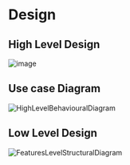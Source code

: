 # Design
## High Level Design 
![image](https://user-images.githubusercontent.com/94515256/143046236-96c2e1b7-19d5-44e2-8196-84be2972a2b6.png)
## Use case Diagram

![HighLevelBehaviouralDiagram](https://user-images.githubusercontent.com/94515256/143043634-875f1d40-222d-4d75-ba72-e45ef0232732.png)
## Low Level Design
![FeaturesLevelStructuralDiagram](https://user-images.githubusercontent.com/94515256/143044692-fc2dd880-50f9-4493-a8b2-bdc54b1a102b.png)


